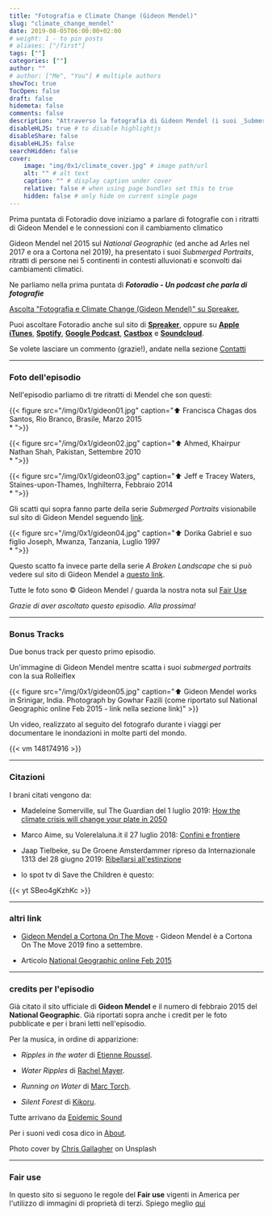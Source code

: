 ```yaml
---
title: "Fotografia e Climate Change (Gideon Mendel)"
slug: "climate_change_mendel"
date: 2019-08-05T06:00:00+02:00
# weight: 1 - to pin posts
# aliases: ["/first"]
tags: [""]
categories: [""]
author: ""
# author: ["Me", "You"] # multiple authors
showToc: true
TocOpen: false
draft: false
hidemeta: false
comments: false
description: "Attraverso la fotografia di Gideon Mendel (i suoi _Submerged Portraits_) Fotoradio racconta i danni del climate change"
disableHLJS: true # to disable highlightjs
disableShare: false
disableHLJS: false
searchHidden: false
cover:
    image: "img/0x1/climate_cover.jpg" # image path/url
    alt: "" # alt text
    caption: "" # display caption under cover
    relative: false # when using page bundles set this to true
    hidden: false # only hide on current single page
---
```


Prima puntata di Fotoradio dove iniziamo a parlare di fotografie con i ritratti di Gideon Mendel e le connessioni con il cambiamento climatico
<!--more-->

Gideon Mendel nel 2015 sul _National Geographic_ (ed anche ad Arles nel 2017 e ora a Cortona nel 2019), ha presentato i suoi _Submerged Portraits_, ritratti di persone nei 5 continenti in contesti alluvionati e sconvolti dai cambiamenti climatici.

Ne parliamo nella prima puntata di **_Fotoradio - Un podcast che parla di fotografie_**

<a class="spreaker-player" href="https://www.spreaker.com/episode/18719581" data-resource="episode_id=18719581" data-width="100%" data-height="200px" data-theme="light" data-playlist="false" data-playlist-continuous="false" data-autoplay="false" data-live-autoplay="false" data-chapters-image="true" data-episode-image-position="right" data-hide-logo="false" data-hide-likes="false" data-hide-comments="false" data-hide-sharing="false" data-hide-download="true">Ascolta "Fotografia e Climate Change (Gideon Mendel)" su Spreaker.</a>

Puoi ascoltare Fotoradio anche sul sito di <a href="https://www.spreaker.com/show/fotoradio-un-podcast-sulle-fotografie">**Spreaker**</a>, oppure su <a target="blank" href="https://podcasts.apple.com/it/podcast/fotoradio-un-podcast-sulle-fotografie/id1473090985">**Apple iTunes**</a>, <a target="blank" href="https://open.spotify.com/show/3dzBBFOJD2gaz2pRdhlzYh">**Spotify**</a>, <a target="blank" href="https://www.google.com/podcasts?feed=aHR0cHM6Ly93d3cuc3ByZWFrZXIuY29tL3Nob3cvMzYwNzI4OS9lcGlzb2Rlcy9mZWVk">**Google Podcast**</a>, <a target="blank" href="https://castbox.fm/channel/Fotoradio-un-podcast-sulle-fotografie-id2203635?country=it">**Castbox**</a> e <a target="blank" href="https://soundcloud.com/user-153455998">**Soundcloud**</a>.

Se volete lasciare un commento (grazie!), andate nella sezione <a href="/contact/">Contatti</a>

- - -

### Foto dell'episodio

Nell'episodio parliamo di tre ritratti di Mendel che son questi:

{{< figure src="/img/0x1/gideon01.jpg" caption="⬆︎ Francisca Chagas dos Santos, Rio Branco, Brasile, Marzo 2015 <br>* ">}}

{{< figure src="/img/0x1/gideon02.jpg" caption="⬆︎ Ahmed, Khairpur Nathan Shah, Pakistan, Settembre 2010 <br>* ">}}

{{< figure src="/img/0x1/gideon03.jpg" caption="⬆︎ Jeff e Tracey Waters, Staines-upon-Thames, Inghilterra, Febbraio 2014 <br>* ">}}

Gli scatti qui sopra fanno parte della serie _Submerged Portraits_ visionabile sul sito di Gideon Mendel seguendo <a target="blank" href="http://gideonmendel.com/submerged-portraits/">link</a>.

{{< figure src="/img/0x1/gideon04.jpg" caption="⬆︎ Dorika Gabriel e suo figlio Joseph, Mwanza, Tanzania, Luglio 1997 <br>* ">}}

Questo scatto fa invece parte della serie _A Broken Landscape_ che si può vedere sul sito di Gideon Mendel a <a target="blank" href="http://gideonmendel.com/a-broken-landscape/">questo link</a>.

Tutte le foto sono © Gideon Mendel / guarda la nostra nota sul <a target="blank" href="/static_page/fair_use/">Fair Use</a>

_Grazie di aver ascoltato questo episodio. Alla prossima!_

- - -

### Bonus Tracks

Due bonus track per questo primo episodio.

Un'immagine di Gideon Mendel mentre scatta i suoi _submerged portraits_ con la sua Rolleiflex

{{< figure src="/img/0x1/gideon05.jpg" caption="⬆︎ Gideon Mendel works in Srinigar, India. Photograph by Gowhar Fazili (come riportato sul National Geographic online Feb 2015 - link nella sezione link)" >}}

Un video, realizzato al seguito del fotografo durante i viaggi per documentare le inondazioni in molte parti del mondo.

{{< vm 148174916 >}}

- - -
### Citazioni

I brani citati vengono da:

- Madeleine Somerville, sul The Guardian del 1 luglio 2019: <a target="blank" href="https://www.theguardian.com/lifeandstyle/2019/jun/30/climate-crisis-food-global-heating-emergency">How the climate crisis will change your plate in 2050</a>

- Marco Aime, su Volerelaluna.it il 27 luglio 2018: <a target="blank" href="https://volerelaluna.it/in-primo-piano/2018/07/27/confini-e-frontiere/">Confini e frontiere</a>

- Jaap Tielbeke, su De Groene Amsterdammer ripreso da Internazionale 1313 del 28 giugno 2019: <a target="blank" href="https://www.internazionale.it/">Ribellarsi all'estinzione</a>

- lo spot tv di Save the Children è questo:

{{< yt SBeo4gKzhKc >}}

<!--

- - -
### Errata corrige

-->


- - -
### altri link

- [Gideon Mendel a Cortona On The Move](https://www.cortonaonthemove.com/exhibit/gideon-mendel/) - Gideon Mendel è a Cortona On The Move 2019 fino a settembre.

- Articolo <a target="blank" href="https://www.nationalgeographic.com/photography/proof/2015/01/15/gideon-mendels-portraits-from-a-drowning-world/">National Geographic online Feb 2015</a>


- - -
### credits per l'episodio

Già citato il sito ufficiale di **Gideon Mendel** e il numero di febbraio 2015 del **National Geographic**. Già riportati sopra anche i credit per le foto pubblicate e per i brani letti nell'episodio.

Per la musica, in ordine di apparizione:

- _Ripples in the water_ di <a href="https://www.epidemicsound.com/search/?term=Etienne%20Roussel" target ="blank">Etienne Roussel</a>.

- _Water Ripples_ di <a href="https://www.epidemicsound.com/search/?term=Rachel%20Meyer" target ="blank">Rachel Mayer</a>.

- _Running on Water_ di <a href="https://www.epidemicsound.com/search/?term=Marc%20Torch" target ="blank">Marc Torch</a>.

- _Silent Forest_ di <a href="https://www.epidemicsound.com/search/?term=Kikoru" target ="blank">Kikoru</a>.

Tutte arrivano da <a href="https://www.epidemicsound.com/">Epidemic Sound</a>

Per i suoni vedi cosa dico in <a href="/about/">About</a>.

Photo cover by <a target="blank" href="https://unsplash.com/@chriswebdog">Chris Gallagher</a> on Unsplash

- - -
### Fair use

In questo sito si seguono le regole del **Fair use** vigenti in America per l'utilizzo di immagini di proprietà di terzi. Spiego meglio <a href="/static_page/fair_use/">qui</a>
